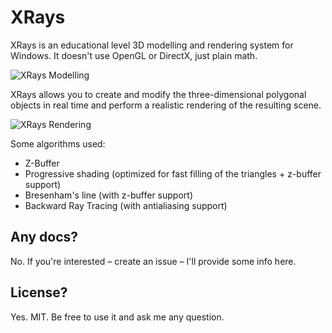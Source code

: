 # XRays

XRays is an educational level 3D modelling and rendering system for Windows. It doesn't use OpenGL or DirectX, just plain math.

<img src="http://i.imgur.com/7BO9IrG.png" title="XRays Modelling" />

XRays allows you to create and modify the three-dimensional polygonal objects in real time and perform a realistic rendering of the resulting scene.

<img src="http://i.imgur.com/3KD8kXU.png" title="XRays Rendering" />

Some algorithms used:

- Z-Buffer
- Progressive shading (optimized for fast filling of the triangles + z-buffer support)
- Bresenham's line (with z-buffer support)
- Backward Ray Tracing (with antialiasing support) 

## Any docs?

No. If you're interested – create an issue – I'll provide some info here.

## License?

Yes. MIT. Be free to use it and ask me any question.
